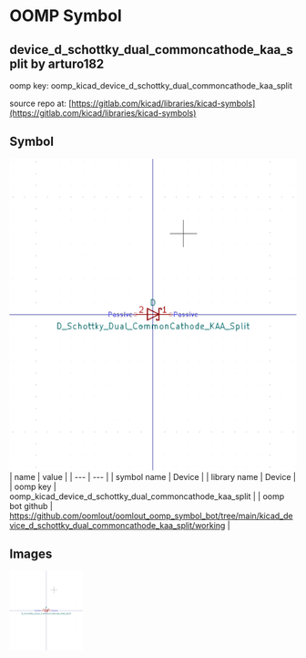 # OOMP Symbol  
## device_d_schottky_dual_commoncathode_kaa_split  by arturo182  
  
oomp key: oomp_kicad_device_d_schottky_dual_commoncathode_kaa_split  
  
source repo at: [https://gitlab.com/kicad/libraries/kicad-symbols](https://gitlab.com/kicad/libraries/kicad-symbols)  
## Symbol  
  
[![working.png](working_600.png)](working.png)  
| name | value | 
| --- | --- | 
| symbol name | Device | 
| library name | Device | 
| oomp key | oomp_kicad_device_d_schottky_dual_commoncathode_kaa_split | 
| oomp bot github | https://github.com/oomlout/oomlout_oomp_symbol_bot/tree/main/kicad_device_d_schottky_dual_commoncathode_kaa_split/working | 
## Images  
  
[![working.png](working_140.png)](working.png)  
